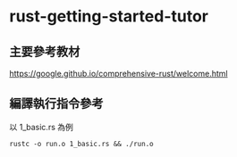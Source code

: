 # rust-getting-started-tutor

## 主要參考教材

https://google.github.io/comprehensive-rust/welcome.html

## 編譯執行指令參考

以 1_basic.rs 為例

```
rustc -o run.o 1_basic.rs && ./run.o
```
